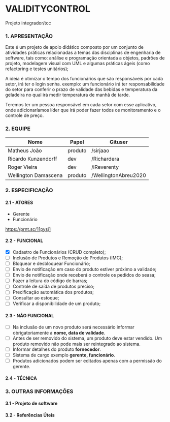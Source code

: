 # VALIDITYCONTROL
Projeto integrador/tcc

### 1. APRESENTAÇÃO
Este é um projeto de apoio didático composto por um conjunto de atividades práticas relacionadas a temas das disciplinas de engenharia de software, tais como: análise e programação orientada a objetos, padrões de projeto, modelagem visual com UML e algumas práticas ágeis (como refactoring e testes unitários);

A ideia é otimizar o tempo dos funcionários que são responsáveis por cada setor, irá ter o login senha. exemplo: um funcionário irá ter responsabilidade do setor para conferir o prazo de validade das bebidas e temperatura da geladeira no qual irá medir temperatura de manhã de tarde.

Teremos ter um pessoa responsável em cada setor com esse aplicativo, onde adicionaríamos líder que irá poder fazer todos os monitoramento e o controle de preço.

### 2. EQUIPE
|Nome|Papel|Gituser|
|--|--|--|
|Matheus João|produto|/sirjaao|
|Ricardo Kunzendorff|dev|/Richardera|
|Roger Vieira|dev|/iReverenty|
|Wellington Damascena|produto|/WellingtonAbreu2020|

### 2. ESPECIFICAÇÃO 
#### 2.1 - ATORES 
- Gerente
- Funcionário

<https://prnt.sc/11pysj1>

#### 2.2 - FUNCIONAL 
- [x] Cadastro de Funcionários (CRUD completo); 
- [ ] Inclusão de Produtos e Remoção de Produtos (IMC);
- [ ] Bloquear e desbloquear Funcionário; 
- [ ] Envio de notificação em caso do produto estiver próximo a validade; 
- [ ] Envio de notificação onde receberá o controle os pedidos do seasa; 
- [ ] Fazer a leitura do código de barras;
- [ ] Controle de saída de produtos preciso;
- [ ] Precificação automática dos produtos;
- [ ] Consultar ao estoque;
- [ ] Verificar a disponibilidade de um produto;

#### 2.3 - NÃO FUNCIONAL 
- [ ] Na inclusão de um novo produto será necessário informar obrigatoriamente a **nome, data de validade**.
- [ ] Antes de ser removido do sistema, um produto deve estar vendido. Um produto removido não pode mais ser reintegrado ao sistema.
- [ ] Informar detalhes do produto **fornecedor**.
- [ ] Sistema de cargo exemplo **gerente, funcionário**.
- [ ] Produtos adicionados podem ser editados apenas com a permissão do gerente.

#### 2.4 - TÉCNICA 

### 3. OUTRAS INFORMAÇÕES

#### 3.1 - Projeto de software 

#### 3.2 - Referências Úteis 
